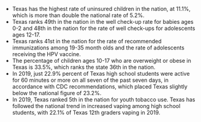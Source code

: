 * Texas has the highest rate of uninsured children in the nation, at 11.1%, which is more than double the national rate of 5.2%.
* Texas ranks 49th in the nation in the well check-up rate for babies ages 0-2 and 48th in the nation for the rate of well check-ups for adolescents ages 12-17.
* Texas ranks 41st in the nation for the rate of recommended immunizations among 19-35 month olds and the rate of adolescents receiving the HPV vaccine.
* The percentage of children ages 10-17 who are overweight or obese in Texas is 33.5%, which ranks the state 36th in the nation.
* In 2019, just 22.9% percent of Texas high school students were active for 60 minutes or more on all seven of the past seven days, in accordance with CDC recommendations, which placed Texas slightly below the national figure of 23.2%.
* In 2019, Texas ranked 5th in the nation for youth tobacco use. Texas has followed the national trend in increased vaping among high school students, with 22.1% of Texas 12th graders vaping in 2019.
